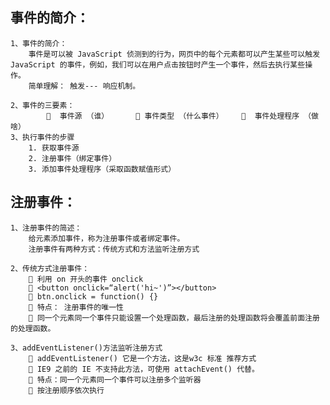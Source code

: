 
## 事件的简介：
    1、事件的简介：
        事件是可以被 JavaScript 侦测到的行为，网页中的每个元素都可以产生某些可以触发 JavaScript 的事件，例如，我们可以在用户点击按钮时产生一个事件，然后去执行某些操作。
        简单理解： 触发--- 响应机制。

    2、事件的三要素：
              事件源 （谁）       事件类型 （什么事件）      事件处理程序 （做啥）
    3、执行事件的步骤
        1. 获取事件源
        2. 注册事件（绑定事件）
        3. 添加事件处理程序（采取函数赋值形式）

## 注册事件：
    1、注册事件的简述：
        给元素添加事件，称为注册事件或者绑定事件。
        注册事件有两种方式：传统方式和方法监听注册方式

    2、传统方式注册事件：
         利用 on 开头的事件 onclick 
         <button onclick=“alert('hi~')”></button>
         btn.onclick = function() {} 
         特点： 注册事件的唯一性
         同一个元素同一个事件只能设置一个处理函数，最后注册的处理函数将会覆盖前面注册的处理函数。

    3、addEventListener()方法监听注册方式
         addEventListener() 它是一个方法，这是w3c 标准 推荐方式
         IE9 之前的 IE 不支持此方法，可使用 attachEvent() 代替。
         特点：同一个元素同一个事件可以注册多个监听器
         按注册顺序依次执行








